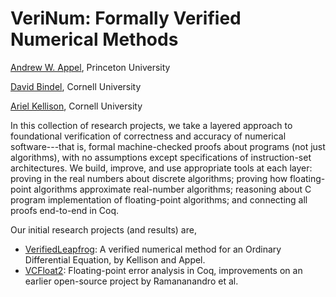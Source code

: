 # VeriNum: Formally Verified Numerical Methods

[Andrew W. Appel](https://www.cs.princeton.edu/~appel/), Princeton University

[David Bindel](https://www.cs.cornell.edu/~bindel/), Cornell University

[Ariel Kellison](https://ak-2485.github.io/), Cornell University

In this collection of research projects, we take a layered approach to foundational verification
of correctness and accuracy of numerical software---that is,
formal machine-checked proofs about programs (not just algorithms),
with no assumptions except specifications of instruction-set
architectures.  We build, improve, and use appropriate tools at
each layer: proving in the real numbers about discrete
algorithms; proving how floating-point algorithms approximate
real-number algorithms; reasoning about C program implementation
of floating-point algorithms; and connecting all proofs end-to-end
in Coq.

Our initial research projects (and results) are,
- [VerifiedLeapfrog](https://github.com/VeriNum/VerifiedLeapfrog): A verified numerical method for an Ordinary Differential Equation, by Kellison and Appel.
- [VCFloat2](https://github.com/VeriNum/vcfloat): Floating-point error analysis in Coq, improvements on an earlier open-source project by Ramananandro et al.
